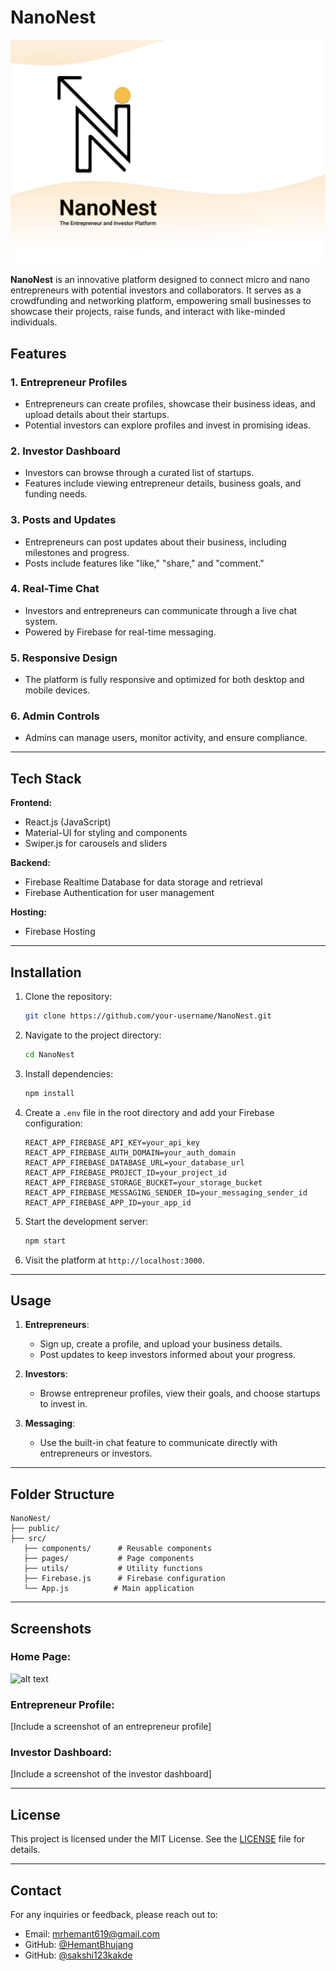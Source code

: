 # NanoNest
![NanoNest Logo](src\Images\Logo_Login.png)

**NanoNest** is an innovative platform designed to connect micro and nano entrepreneurs with potential investors and collaborators. It serves as a crowdfunding and networking platform, empowering small businesses to showcase their projects, raise funds, and interact with like-minded individuals.

## Features

### 1. **Entrepreneur Profiles**
- Entrepreneurs can create profiles, showcase their business ideas, and upload details about their startups.
- Potential investors can explore profiles and invest in promising ideas.

### 2. **Investor Dashboard**
- Investors can browse through a curated list of startups.
- Features include viewing entrepreneur details, business goals, and funding needs.

### 3. **Posts and Updates**
- Entrepreneurs can post updates about their business, including milestones and progress.
- Posts include features like "like," "share," and "comment."

### 4. **Real-Time Chat**
- Investors and entrepreneurs can communicate through a live chat system.
- Powered by Firebase for real-time messaging.

### 5. **Responsive Design**
- The platform is fully responsive and optimized for both desktop and mobile devices.

### 6. **Admin Controls**
- Admins can manage users, monitor activity, and ensure compliance.

---

## Tech Stack

**Frontend:**
- React.js (JavaScript)
- Material-UI for styling and components
- Swiper.js for carousels and sliders

**Backend:**
- Firebase Realtime Database for data storage and retrieval
- Firebase Authentication for user management

**Hosting:**
- Firebase Hosting

---

## Installation

1. Clone the repository:
   ```bash
   git clone https://github.com/your-username/NanoNest.git
   ```

2. Navigate to the project directory:
   ```bash
   cd NanoNest
   ```

3. Install dependencies:
   ```bash
   npm install
   ```

4. Create a `.env` file in the root directory and add your Firebase configuration:
   ```env
   REACT_APP_FIREBASE_API_KEY=your_api_key
   REACT_APP_FIREBASE_AUTH_DOMAIN=your_auth_domain
   REACT_APP_FIREBASE_DATABASE_URL=your_database_url
   REACT_APP_FIREBASE_PROJECT_ID=your_project_id
   REACT_APP_FIREBASE_STORAGE_BUCKET=your_storage_bucket
   REACT_APP_FIREBASE_MESSAGING_SENDER_ID=your_messaging_sender_id
   REACT_APP_FIREBASE_APP_ID=your_app_id
   ```

5. Start the development server:
   ```bash
   npm start
   ```

6. Visit the platform at `http://localhost:3000`.

---

## Usage

1. **Entrepreneurs**:
   - Sign up, create a profile, and upload your business details.
   - Post updates to keep investors informed about your progress.

2. **Investors**:
   - Browse entrepreneur profiles, view their goals, and choose startups to invest in.

3. **Messaging**:
   - Use the built-in chat feature to communicate directly with entrepreneurs or investors.

---

## Folder Structure

```
NanoNest/
├── public/
├── src/
   ├── components/      # Reusable components
   ├── pages/           # Page components
   ├── utils/           # Utility functions
   ├── Firebase.js      # Firebase configuration
   └── App.js          # Main application
```

---

## Screenshots

### Home Page:
![alt text](HomePage.png)

### Entrepreneur Profile:
[Include a screenshot of an entrepreneur profile]

### Investor Dashboard:
[Include a screenshot of the investor dashboard]

---



## License

This project is licensed under the MIT License. See the [LICENSE](LICENSE) file for details.

---

## Contact

For any inquiries or feedback, please reach out to:
- Email: mrhemant619@gmail.com
- GitHub: [@HemantBhujang](https://github.com/hemantbhujang)
- GitHub: [@sakshi123kakde](https://github.com/sakshi123kakde)


